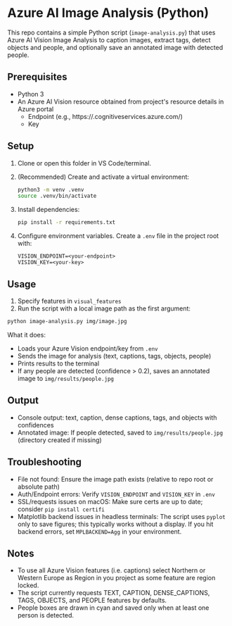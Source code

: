 # Azure AI Image Analysis (Python)

This repo contains a simple Python script (`image-analysis.py`) that uses Azure AI Vision Image Analysis to caption images, extract tags, detect objects and people, and optionally save an annotated image with detected people.

## Prerequisites
- Python 3
- An Azure AI Vision resource obtained from project's resource details in Azure portal
  - Endpoint (e.g., https://<your-resource>.cognitiveservices.azure.com/)
  - Key

## Setup
1. Clone or open this folder in VS Code/terminal.
2. (Recommended) Create and activate a virtual environment:
   
   ```bash
   python3 -m venv .venv
   source .venv/bin/activate
   ```
3. Install dependencies:
   
   ```bash
   pip install -r requirements.txt
   ```
4. Configure environment variables. Create a `.env` file in the project root with:
   
   ```env
   VISION_ENDPOINT=<your-endpoint>
   VISION_KEY=<your-key>
   ```

## Usage
1. Specify features in `visual_features`
2. Run the script with a local image path as the first argument:

```bash
python image-analysis.py img/image.jpg
```

What it does:
- Loads your Azure Vision endpoint/key from `.env`
- Sends the image for analysis (text, captions, tags, objects, people)
- Prints results to the terminal
- If any people are detected (confidence > 0.2), saves an annotated image to `img/results/people.jpg`

## Output
- Console output: text, caption, dense captions, tags, and objects with confidences
- Annotated image: If people detected, saved to `img/results/people.jpg` (directory created if missing)

## Troubleshooting
- File not found: Ensure the image path exists (relative to repo root or absolute path)
- Auth/Endpoint errors: Verify `VISION_ENDPOINT` and `VISION_KEY` in `.env`
- SSL/requests issues on macOS: Make sure certs are up to date; consider `pip install certifi`
- Matplotlib backend issues in headless terminals: The script uses `pyplot` only to save figures; this typically works without a display. If you hit backend errors, set `MPLBACKEND=Agg` in your environment.

## Notes
- To use all Azure Vision features (i.e. captions) select Northern or Western Europe as Region in you project as some feature are region locked.
- The script currently requests TEXT, CAPTION, DENSE_CAPTIONS, TAGS, OBJECTS, and PEOPLE features by defaults.
- People boxes are drawn in cyan and saved only when at least one person is detected.
